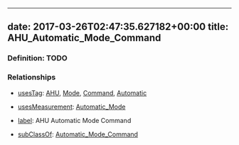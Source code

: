 
---
date: 2017-03-26T02:47:35.627182+00:00
title: AHU_Automatic_Mode_Command
---
### Definition: TODO

### Relationships

* [usesTag](https://brickschema.org/schema/1.0/BrickFrame#usesTag): [AHU](https://brickschema.org/schema/1.0/BrickTag#AHU), [Mode](https://brickschema.org/schema/1.0/BrickTag#Mode), [Command](https://brickschema.org/schema/1.0/BrickTag#Command), [Automatic](https://brickschema.org/schema/1.0/BrickTag#Automatic)

* [usesMeasurement](https://brickschema.org/schema/1.0/BrickFrame#usesMeasurement): [Automatic_Mode](https://brickschema.org/schema/1.0/Brick#Automatic_Mode)

* [label](http://www.w3.org/2000/01/rdf-schema#label): AHU Automatic Mode Command

* [subClassOf](http://www.w3.org/2000/01/rdf-schema#subClassOf): [Automatic_Mode_Command](https://brickschema.org/schema/1.0/Brick#Automatic_Mode_Command)
